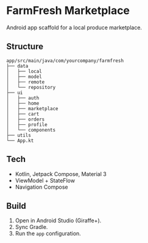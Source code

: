 # FarmFresh Marketplace

Android app scaffold for a local produce marketplace.

## Structure

```
app/src/main/java/com/yourcompany/farmfresh
├── data
│   ├── local
│   ├── model
│   ├── remote
│   └── repository
├── ui
│   ├── auth
│   ├── home
│   ├── marketplace
│   ├── cart
│   ├── orders
│   ├── profile
│   └── components
├── utils
└── App.kt
```

## Tech
- Kotlin, Jetpack Compose, Material 3
- ViewModel + StateFlow
- Navigation Compose

## Build
1. Open in Android Studio (Giraffe+).
2. Sync Gradle.
3. Run the `app` configuration.